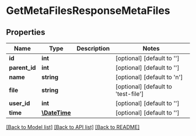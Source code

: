 # GetMetaFilesResponseMetaFiles

## Properties
Name | Type | Description | Notes
------------ | ------------- | ------------- | -------------
**id** | **int** |  | [optional] [default to '']
**parent_id** | **int** |  | [optional] [default to '']
**name** | **string** |  | [optional] [default to 'n']
**file** | **string** |  | [optional] [default to 'test-file']
**user_id** | **int** |  | [optional] [default to '']
**time** | [**\DateTime**](\DateTime.md) |  | [optional] [default to '']

[[Back to Model list]](../README.md#documentation-for-models) [[Back to API list]](../README.md#documentation-for-api-endpoints) [[Back to README]](../README.md)



